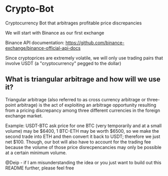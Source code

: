 # Crypto-Bot
Cryptocurrency Bot that arbitrages profitable price discrepancies  

We will start with Binance as our first exchange

Binance API documentation: https://github.com/binance-exchange/binance-official-api-docs

Since cryptoprices are extremely volatile, we will only use trading pairs that involve USDT (a "cryptocurrency" pegged to the dollar)

## What is triangular arbitrage and how will we use it?

Triangular arbitrage (also referred to as cross currency arbitrage or three-point arbitrage) is the act of exploiting an arbitrage opportunity resulting from a pricing discrepancy among three different currencies in the foreign exchange market.

Example: USDT-BTC ask price for one BTC (very temporarily and at a small volume) may be $6400, 1 BTC-ETH may be worth $6500, so we make the second trade into ETH and then convert it back to USDT; therefore we just net $100. Though, our bot will also have to account for the trading fee because the volume of those price disrecpencancies may only be possible at a certain minimum volume.

@Deip - if I am misunderstanding the idea or you just want to build out this README further, please feel free
